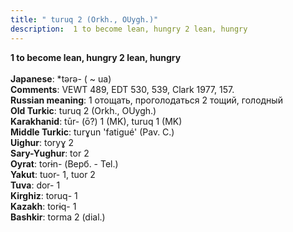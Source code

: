 ```yaml
---
title: " turuq 2 (Orkh., OUygh.)"
description:  1 to become lean, hungry 2 lean, hungry
---
```

<strong> 1 to become lean, hungry 2 lean, hungry</strong><br><br>
<strong>Japanese</strong>:  *tǝrǝ- ( ~ ua)<br>
<strong>Comments</strong>:  VEWT 489, EDT 530, 539, Clark 1977, 157.<br>
<strong>Russian meaning</strong>:  1 отощать, проголодаться 2 тощий, голодный<br>
<strong>Old Turkic</strong>:  turuq 2 (Orkh., OUygh.)<br>
<strong>Karakhanid</strong>:  tūr- (ō?) 1 (MK), turuq 1 (MK)<br>
<strong>Middle Turkic</strong>:  turɣun 'fatigué' (Pav. C.)<br>
<strong>Uighur</strong>:  toryɣ 2<br>
<strong>Sary-Yughur</strong>:  tor 2<br>
<strong>Oyrat</strong>:  torɨn- (Верб. - Tel.)<br>
<strong>Yakut</strong>:  tuor- 1, tuor 2<br>
<strong>Tuva</strong>:  dor- 1<br>
<strong>Kirghiz</strong>:  toruq- 1<br>
<strong>Kazakh</strong>:  torɨq- 1<br>
<strong>Bashkir</strong>:  torma 2 (dial.)<br>


